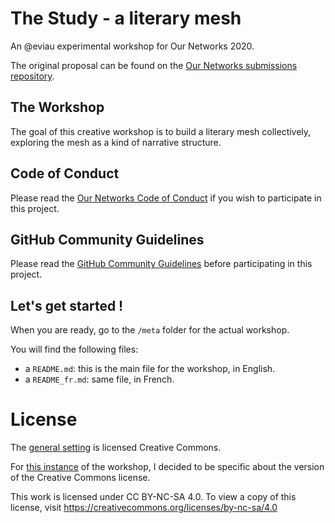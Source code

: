 # The Study - a literary mesh

An @eviau experimental workshop for Our Networks 2020.

The original proposal can be found on the [Our Networks submissions repository](https://github.com/ournetworks/2020-submissions/issues/7).

## The Workshop

The goal of this creative workshop is to build a literary mesh collectively, exploring the mesh as a kind of narrative structure.

## Code of Conduct

Please read the [Our Networks Code of Conduct](https://ournetworks.ca/code-of-conduct/) if you wish to participate in this project.

## GitHub Community Guidelines

Please read the [GitHub Community Guidelines](https://docs.github.com/en/github/site-policy/github-community-guidelines) before participating in this project.

## Let's get started !

When you are ready, go to the `/meta` folder for the actual workshop.

You will find the following files:
- a `README.md`: this is the main file for the workshop, in English.
- a `README_fr.md`: same file, in French.


# License

The [general setting](https://github.com/eviau/the_study) is licensed Creative Commons.

For [this instance](https://github.com/tisserand-workshops/ournetworks-2020-the-study) of the workshop, I decided to be specific about the version of the Creative Commons license.

This work is licensed under CC BY-NC-SA 4.0. To view a copy of this license, visit https://creativecommons.org/licenses/by-nc-sa/4.0 




